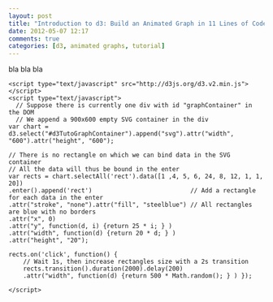```yaml
---
layout: post
title: "Introduction to d3: Build an Animated Graph in 11 Lines of Code"
date: 2012-05-07 12:17
comments: true
categories: [d3, animated graphs, tutorial]
---
```



 bla bla bla

    <script type="text/javascript" src="http://d3js.org/d3.v2.min.js"></script>
    <script type="text/javascript">
      // Suppose there is currently one div with id "graphContainer" in the DOM
      // We append a 900x600 empty SVG container in the div
    var chart = d3.select("#d3TutoGraphContainer").append("svg").attr("width", "600").attr("height", "600");

    // There is no rectangle on which we can bind data in the SVG container
    // All the data will thus be bound in the enter
    var rects = chart.selectAll('rect').data([1 ,4, 5, 6, 24, 8, 12, 1, 1, 20])
    .enter().append('rect')                           // Add a rectangle for each data in the enter
    .attr("stroke", "none").attr("fill", "steelblue") // All rectangles are blue with no borders
    .attr("x", 0)
    .attr("y", function(d, i) {return 25 * i; } )
    .attr("width", function(d) {return 20 * d; } )
    .attr("height", "20");

    rects.on('click', function() {
        // Wait 1s, then increase rectangles size with a 2s transition
        rects.transition().duration(2000).delay(200)
        .attr("width", function(d) {return 500 * Math.random(); } ) });

    </script>
